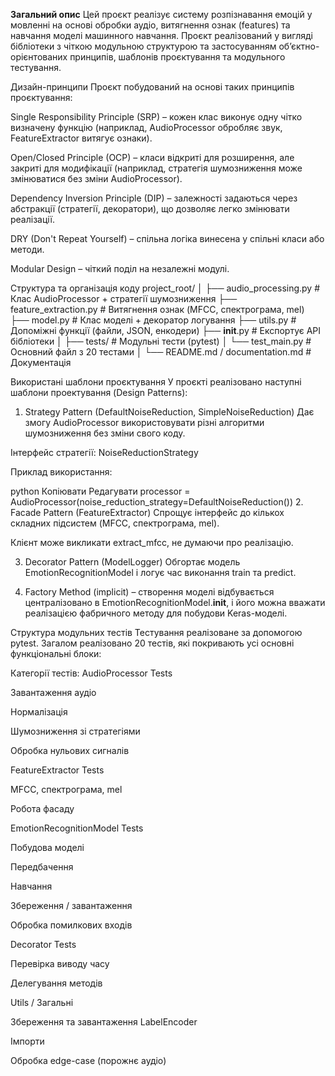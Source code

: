 **Загальний опис**
Цей проєкт реалізує систему розпізнавання емоцій у мовленні на основі обробки аудіо, витягнення ознак (features) та навчання моделі машинного навчання. Проєкт реалізований у вигляді бібліотеки з чіткою модульною структурою та застосуванням об’єктно-орієнтованих принципів, шаблонів проєктування та модульного тестування.

Дизайн-принципи
Проєкт побудований на основі таких принципів проєктування:

Single Responsibility Principle (SRP) – кожен клас виконує одну чітко визначену функцію (наприклад, AudioProcessor обробляє звук, FeatureExtractor витягує ознаки).

Open/Closed Principle (OCP) – класи відкриті для розширення, але закриті для модифікації (наприклад, стратегія шумозниження може змінюватися без зміни AudioProcessor).

Dependency Inversion Principle (DIP) – залежності задаються через абстракції (стратегії, декоратори), що дозволяє легко змінювати реалізації.

DRY (Don't Repeat Yourself) – спільна логіка винесена у спільні класи або методи.

Modular Design – чіткий поділ на незалежні модулі.

Структура та організація коду
project_root/
│
├── audio_processing.py          # Клас AudioProcessor + стратегії шумозниження
├── feature_extraction.py        # Витягнення ознак (MFCC, спектрограма, mel)
├── model.py                     # Клас моделі + декоратор логування
├── utils.py                     # Допоміжні функції (файли, JSON, енкодери)
├── __init__.py                  # Експортує API бібліотеки
│
├── tests/                       # Модульні тести (pytest)
│   └── test_main.py             # Основний файл з 20 тестами
│
└── README.md / documentation.md # Документація

Використані шаблони проєктування
У проєкті реалізовано наступні шаблони проектування (Design Patterns):

1. Strategy Pattern (DefaultNoiseReduction, SimpleNoiseReduction)
Дає змогу AudioProcessor використовувати різні алгоритми шумозниження без зміни свого коду.

Інтерфейс стратегії: NoiseReductionStrategy

Приклад використання:

python
Копіювати
Редагувати
processor = AudioProcessor(noise_reduction_strategy=DefaultNoiseReduction())
2. Facade Pattern (FeatureExtractor)
Спрощує інтерфейс до кількох складних підсистем (MFCC, спектрограма, mel).

Клієнт може викликати extract_mfcc, не думаючи про реалізацію.

3. Decorator Pattern (ModelLogger)
Обгортає модель EmotionRecognitionModel і логує час виконання train та predict.

4. Factory Method (implicit) – створення моделі відбувається централізовано в EmotionRecognitionModel.__init__, і його можна вважати реалізацією фабричного методу для побудови Keras-моделі.

Структура модульних тестів
Тестування реалізоване за допомогою pytest. Загалом реалізовано 20 тестів, які покривають усі основні функціональні блоки:

Категорії тестів:
AudioProcessor Tests

Завантаження аудіо

Нормалізація

Шумозниження зі стратегіями

Обробка нульових сигналів

FeatureExtractor Tests

MFCC, спектрограма, mel

Робота фасаду

EmotionRecognitionModel Tests

Побудова моделі

Передбачення

Навчання

Збереження / завантаження

Обробка помилкових входів

Decorator Tests

Перевірка виводу часу

Делегування методів

Utils / Загальні

Збереження та завантаження LabelEncoder

Імпорти

Обробка edge-case (порожнє аудіо)
 
